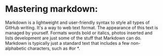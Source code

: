 # Mastering markdown:
Markdown is a lightweight and user-friendly syntax to style all types of GitHub writing.
It's a way to web text format. The appearance of this text is managed by yourself. Formats words bold or italics, photos inserted and lists development are just some of the stuff that Markdown can do. Markdown is typically just a standard text that includes a few non-alphabetic characters, such as #or *.
